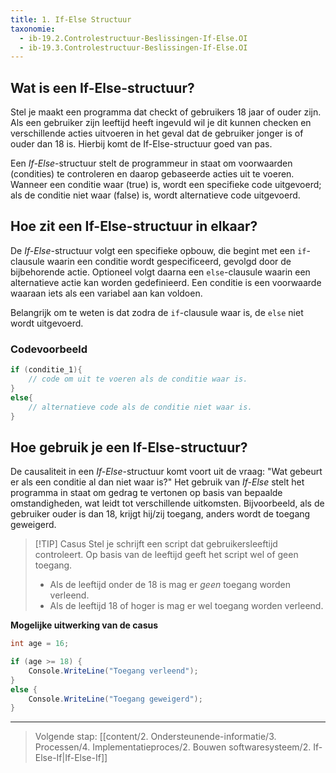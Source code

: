 ```yaml
---
title: 1. If-Else Structuur
taxonomie:
  - ib-19.2.Controlestructuur-Beslissingen-If-Else.OI
  - ib-19.3.Controlestructuur-Beslissingen-If-Else.OI
---
```


## Wat is een If-Else-structuur?
Stel je maakt een programma dat checkt of gebruikers 18 jaar of ouder zijn. 
Als een gebruiker zijn leeftijd heeft ingevuld wil je dit kunnen checken en verschillende acties uitvoeren in het geval dat de gebruiker jonger is of ouder dan 18 is. Hierbij komt de If-Else-structuur goed van pas.

Een *If-Else*-structuur stelt de programmeur in staat om voorwaarden (condities) te controleren en daarop gebaseerde acties uit te voeren. Wanneer een conditie waar (true) is, wordt een specifieke code uitgevoerd; als de conditie niet waar (false) is, wordt alternatieve code uitgevoerd.

## Hoe zit een If-Else-structuur in elkaar?
De *If-Else*-structuur volgt een specifieke opbouw, die begint met een `if`-clausule waarin een conditie wordt gespecificeerd, gevolgd door de bijbehorende actie. Optioneel volgt daarna een `else`-clausule waarin een alternatieve actie kan worden gedefinieerd. Een conditie is een voorwaarde waaraan iets als een variabel aan kan voldoen.

Belangrijk om te weten is dat zodra de `if`-clausule waar is, de `else` niet wordt uitgevoerd. 

### Codevoorbeeld
```C#
if (conditie_1){
    // code om uit te voeren als de conditie waar is.
}
else{
    // alternatieve code als de conditie niet waar is.
}
```

## Hoe gebruik je een If-Else-structuur?
De causaliteit in een *If-Else*-structuur komt voort uit de vraag: "Wat gebeurt er als een conditie al dan niet waar is?" Het gebruik van *If-Else* stelt het programma in staat om gedrag te vertonen op basis van bepaalde omstandigheden, wat leidt tot verschillende uitkomsten. Bijvoorbeeld, als de gebruiker ouder is dan 18, krijgt hij/zij toegang, anders wordt de toegang geweigerd.

> [!TIP] Casus
> Stel je schrijft een script dat gebruikersleeftijd controleert. Op basis van de leeftijd geeft het script wel of geen toegang.
> - Als de leeftijd onder de 18 is mag er *geen* toegang worden verleend.
> - Als de leeftijd 18 of hoger is mag er wel toegang worden verleend.

**Mogelijke uitwerking van de casus**
```C#
int age = 16;

if (age >= 18) {
    Console.WriteLine("Toegang verleend");
}
else {
    Console.WriteLine("Toegang geweigerd");
}
```

---

> Volgende stap: [[content/2. Ondersteunende-informatie/3. Processen/4. Implementatieproces/2. Bouwen softwaresysteem/2. If-Else-If|If-Else-If]]
